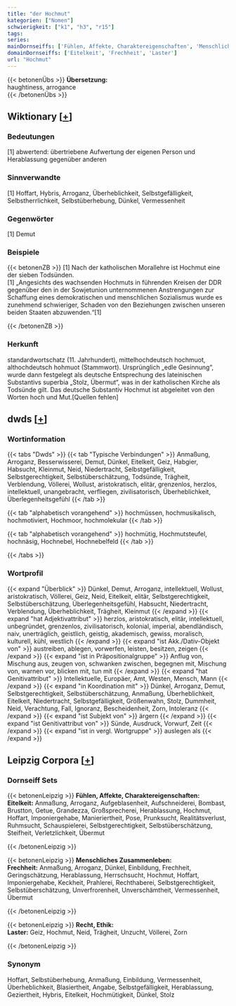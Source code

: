 ```yaml
---
title: "der Hochmut"
kategorien: ["Nomen"]
schwierigkeit: ["k1", "h3", "r15"]
tags:
series:
mainDornseiffs: ['Fühlen, Affekte, Charaktereigenschaften', 'Menschliches Zusammenleben', 'Recht, Ethik']
domainDornseiffs: ['Eitelkeit', 'Frechheit', 'Laster']
url: "Hochmut"
---
```


{{< betonenÜbs >}}
**Übersetzung:**  
haughtiness, arrogance  
{{< /betonenÜbs >}}

## Wiktionary [[+](https://de.wiktionary.org/wiki/Hochmut)]

### Bedeutungen
[1] abwertend: übertriebene Aufwertung der eigenen Person und Herablassung gegenüber anderen  

### Sinnverwandte
[1] Hoffart, Hybris, Arroganz, Überheblichkeit, Selbstgefälligkeit, Selbstherrlichkeit, Selbstüberhebung, Dünkel, Vermessenheit  

### Gegenwörter
[1] Demut  

### Beispiele
{{< betonenZB >}}
[1] Nach der katholischen Morallehre ist Hochmut eine der sieben Todsünden.  
[1] „Angesichts des wachsenden Hochmuts in führenden Kreisen der DDR gegenüber den in der Sowjetunion unternommenen Anstrengungen zur Schaffung eines demokratischen und menschlichen Sozialismus wurde es zunehmend schwieriger, Schaden von den Beziehungen zwischen unseren beiden Staaten abzuwenden.“[1]  

{{< /betonenZB >}}
### Herkunft
standardwortschatz (11. Jahrhundert), mittelhochdeutsch hochmuot,  althochdeutsch hohmuot (Stammwort). Ursprünglich „edle Gesinnung“, wurde dann festgelegt als deutsche Entsprechung des lateinischen Substantivs superbia „Stolz, Übermut“, was in der katholischen Kirche als Todsünde gilt. Das deutsche Substantiv Hochmut ist abgeleitet von den Worten hoch und Mut.[Quellen fehlen]  



## dwds [[+](https://www.dwds.de/wb/Hochmut)]

### Wortinformation
{{< tabs "Dwds" >}}
{{< tab "Typische Verbindungen" >}}
Anmaßung, Arroganz, Besserwisserei, Demut, Dünkel, Eitelkeit, Geiz, Habgier, Habsucht, Kleinmut, Neid, Niedertracht, Selbstgefälligkeit, Selbstgerechtigkeit, Selbstüberschätzung, Todsünde, Trägheit, Verblendung, Völlerei, Wollust, aristokratisch, elitär, grenzenlos, herzlos, intellektuell, unangebracht, verfliegen, zivilisatorisch, Überheblichkeit, Überlegenheitsgefühl
{{< /tab >}}

{{< tab "alphabetisch vorangehend" >}}
hochmüssen, hochmusikalisch, hochmotiviert, Hochmoor, hochmolekular
{{< /tab >}}

{{< tab "alphabetisch vorangehend" >}}
hochmütig, Hochmutsteufel, hochnäsig, Hochnebel, Hochnebelfeld
{{< /tab >}}

{{< /tabs >}}

### Wortprofil
{{< expand "Überblick" >}} Dünkel, Demut, Arroganz, intellektuell, Wollust, aristokratisch, Völlerei, Geiz, Neid, Eitelkeit, elitär, Selbstgerechtigkeit, Selbstüberschätzung, Überlegenheitsgefühl, Habsucht, Niedertracht, Verblendung, Überheblichkeit, Trägheit, Kleinmut {{< /expand >}}
{{< expand "hat Adjektivattribut" >}} herzlos, aristokratisch, elitär, intellektuell, unbegründet, grenzenlos, zivilisatorisch, kolonial, imperial, abendländisch, naiv, unerträglich, geistlich, geistig, akademisch, gewiss, moralisch, kulturell, kühl, westlich {{< /expand >}}
{{< expand "ist Akk./Dativ-Objekt von" >}} austreiben, ablegen, vorwerfen, leisten, besitzen, zeigen {{< /expand >}}
{{< expand "ist in Präpositionalgruppe" >}} Anflug von, Mischung aus, zeugen von, schwanken zwischen, begegnen mit, Mischung von, warnen vor, blicken mit, tun mit {{< /expand >}}
{{< expand "hat Genitivattribut" >}} Intellektuelle, Europäer, Amt, Westen, Mensch, Mann {{< /expand >}}
{{< expand "in Koordination mit" >}} Dünkel, Arroganz, Demut, Selbstgerechtigkeit, Selbstüberschätzung, Anmaßung, Überheblichkeit, Eitelkeit, Niedertracht, Selbstgefälligkeit, Größenwahn, Stolz, Dummheit, Neid, Verachtung, Fall, Ignoranz, Bescheidenheit, Zorn, Intoleranz {{< /expand >}}
{{< expand "ist Subjekt von" >}} ärgern {{< /expand >}}
{{< expand "ist Genitivattribut von" >}} Sünde, Ausdruck, Vorwurf, Zeit {{< /expand >}}
{{< expand "ist in vergl. Wortgruppe" >}} auslegen als {{< /expand >}}

## Leipzig Corpora [[+](https://corpora.uni-leipzig.de/en/res?word=Hochmut&corpusId=deu_newscrawl-public_2018)]

### Dornseiff Sets
{{< betonenLeipzig >}}
**Fühlen, Affekte, Charaktereigenschaften:**  
**Eitelkeit:** Anmaßung, Arroganz, Aufgeblasenheit, Aufschneiderei, Bombast, Brustton, Getue, Grandezza, Großsprecherei, Herablassung, Hochmut, Hoffart, Imponiergehabe, Manieriertheit, Pose, Prunksucht, Realitätsverlust, Ruhmsucht, Schauspielerei, Selbstgerechtigkeit, Selbstüberschätzung, Steifheit, Verletzlichkeit, Übermut  

{{< /betonenLeipzig >}}


{{< betonenLeipzig >}}
**Menschliches Zusammenleben:**  
**Frechheit:** Anmaßung, Arroganz, Dünkel, Einbildung, Frechheit, Geringschätzung, Herablassung, Herrschsucht, Hochmut, Hoffart, Imponiergehabe, Keckheit, Prahlerei, Rechthaberei, Selbstgerechtigkeit, Selbstüberschätzung, Unverfrorenheit, Unverschämtheit, Vermessenheit, Übermut  

{{< /betonenLeipzig >}}


{{< betonenLeipzig >}}
**Recht, Ethik:**  
**Laster:** Geiz, Hochmut, Neid, Trägheit, Unzucht, Völlerei, Zorn  

{{< /betonenLeipzig >}}

### Synonym
Hoffart, Selbstüberhebung, Anmaßung, Einbildung, Vermessenheit, Überheblichkeit, Blasiertheit, Angabe, Selbstgefälligkeit, Herablassung, Geziertheit, Hybris, Eitelkeit, Hochmütigkeit, Dünkel, Stolz

